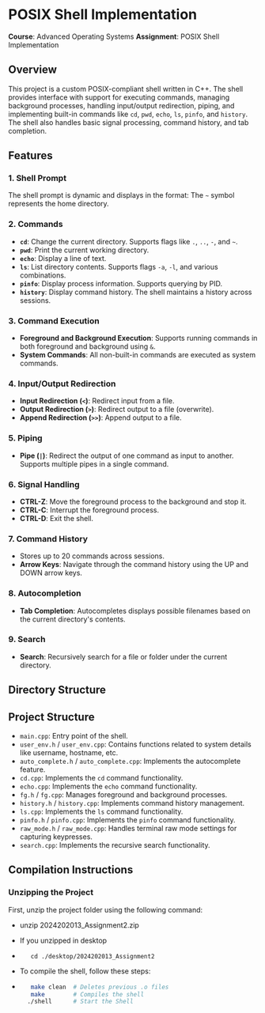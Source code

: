 # POSIX Shell Implementation

**Course**: Advanced Operating Systems 
**Assignment**: POSIX Shell Implementation  

## Overview

This project is a custom POSIX-compliant shell written in C++. The shell provides interface with support for executing commands, managing background processes, handling input/output redirection, piping, and implementing built-in commands like `cd`, `pwd`, `echo`, `ls`, `pinfo`, and `history`. The shell also handles basic signal processing, command history, and tab completion.

## Features

### 1. Shell Prompt
The shell prompt is dynamic and displays in the format:
The `~` symbol represents the home directory.

### 2.  Commands
- **`cd`**: Change the current directory. Supports flags like `.`, `..`, `-`, and `~`.
- **`pwd`**: Print the current working directory.
- **`echo`**: Display a line of text.
- **`ls`**: List directory contents. Supports flags `-a`, `-l`, and various combinations.
- **`pinfo`**: Display process information. Supports querying by PID.
- **`history`**: Display command history. The shell maintains a history across sessions.

### 3. Command Execution
- **Foreground and Background Execution**: Supports running commands in both foreground and background using `&`.
- **System Commands**: All non-built-in commands are executed as system commands.
  
### 4. Input/Output Redirection
- **Input Redirection (`<`)**: Redirect input from a file.
- **Output Redirection (`>`)**: Redirect output to a file (overwrite).
- **Append Redirection (`>>`)**: Append output to a file.

### 5. Piping
- **Pipe (`|`)**: Redirect the output of one command as input to another. Supports multiple pipes in a single command.

### 6. Signal Handling
- **CTRL-Z**: Move the foreground process to the background and stop it.
- **CTRL-C**: Interrupt the foreground process.
- **CTRL-D**: Exit the shell.

### 7. Command History
- Stores up to 20 commands across sessions.
- **Arrow Keys**: Navigate through the command history using the UP and DOWN arrow keys.

### 8. Autocompletion
- **Tab Completion**: Autocompletes displays possible filenames based on the current directory's contents.

### 9. Search
- **Search**: Recursively search for a file or folder under the current directory.

## Directory Structure

## Project Structure
- `main.cpp`: Entry point of the shell.
- `user_env.h` / `user_env.cpp`: Contains functions related to system details like username, hostname, etc.
- `auto_complete.h` / `auto_complete.cpp`: Implements the autocomplete feature.
- `cd.cpp`: Implements the `cd` command functionality.
- `echo.cpp`: Implements the `echo` command functionality.
- `fg.h` / `fg.cpp`: Manages foreground and background processes.
- `history.h` / `history.cpp`: Implements command history management.
- `ls.cpp`: Implements the `ls` command functionality.
- `pinfo.h` / `pinfo.cpp`: Implements the `pinfo` command functionality.
- `raw_mode.h` / `raw_mode.cpp`: Handles terminal raw mode settings for capturing keypresses.
- `search.cpp`: Implements the recursive search functionality.

## Compilation Instructions

### Unzipping the Project
First, unzip the project folder using the following command:

- unzip 2024202013_Assignment2.zip
- If you unzipped in desktop
- ```
     cd ./desktop/2024202013_Assignment2
     ```

- To compile the shell, follow these steps:

- ```bash
     make clean  # Deletes previous .o files
     make        # Compiles the shell
    ./shell      # Start the Shell
